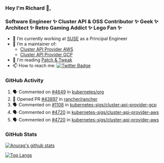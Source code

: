 ### Hey I'm Richard 👋, 

<h3 align="left">Software Engineer ✨ Cluster API & OSS Contributor ✨ Geek ✨ Architect ✨ Retro Gaming Addict ✨ Lego Fan ✨</h3>

- 🔭 I’m currently working at [SUSE](https://www.suse.com/) as a Principal Engineer
- 👯 I’m a maintainer of:
  -  [Cluster API Provider AWS](https://github.com/kubernetes-sigs/cluster-api-provider-aws)
  -  [Cluster API Provider GCP](https://github.com/kubernetes-sigs/cluster-api-provider-gcp)
- 💬 I'm reading [Patch & Tweak](https://bjooks.com/products/patch-tweak-exploring-modular-synthesis)
- 📫 How to reach me: [![Twitter Badge](https://img.shields.io/badge/-@fruit_case-00acee?style=flat&logo=Twitter&logoColor=white)](https://twitter.com/intent/follow?screen_name=fruit_case "Follow on Twitter")

### GitHub Activity 

<!--START_SECTION:activity-->
1. 🗣 Commented on [#4649](https://github.com/kubernetes/org/issues/4649#issuecomment-1875182780) in [kubernetes/org](https://github.com/kubernetes/org)
2. 💪 Opened PR [#43897](https://github.com/rancher/rancher/pull/43897) in [rancher/rancher](https://github.com/rancher/rancher)
3. 🗣 Commented on [#1108](https://github.com/kubernetes-sigs/cluster-api-provider-gcp/pull/1108#issuecomment-1875076345) in [kubernetes-sigs/cluster-api-provider-gcp](https://github.com/kubernetes-sigs/cluster-api-provider-gcp)
4. 🗣 Commented on [#4720](https://github.com/kubernetes-sigs/cluster-api-provider-aws/pull/4720#issuecomment-1875074239) in [kubernetes-sigs/cluster-api-provider-aws](https://github.com/kubernetes-sigs/cluster-api-provider-aws)
5. 🗣 Commented on [#4720](https://github.com/kubernetes-sigs/cluster-api-provider-aws/pull/4720#issuecomment-1875071380) in [kubernetes-sigs/cluster-api-provider-aws](https://github.com/kubernetes-sigs/cluster-api-provider-aws)
<!--END_SECTION:activity-->

### GitHub Stats

[![Anurag's github stats](https://github-readme-stats.vercel.app/api?username=richardcase&count_private=true&show_icons=true)](https://github.com/anuraghazra/github-readme-stats)

[![Top Langs](https://github-readme-stats.vercel.app/api/top-langs/?username=richardcase&hide=html&layout=compact)](https://github.com/anuraghazra/github-readme-stats)
